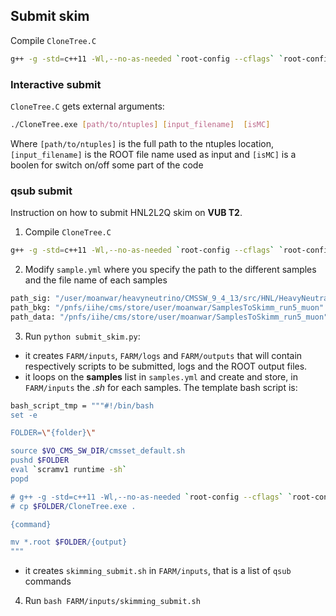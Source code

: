 ## Submit skim

Compile `CloneTree.C`

```bash
g++ -g -std=c++11 -Wl,--no-as-needed `root-config --cflags` `root-config --libs` -lMinuit CloneTree.C -o CloneTree.exe
```

### Interactive submit

`CloneTree.C` gets external arguments:

```bash
./CloneTree.exe [path/to/ntuples] [input_filename]  [isMC]
```

Where `[path/to/ntuples]` is the full path to the ntuples location, 
`[input_filename]` is the ROOT file name used as input and 
`[isMC]` is a boolen for switch on/off some part of the code


### __qsub__ submit
Instruction on how to submit HNL2L2Q skim on __VUB T2__.

1. Compile `CloneTree.C`

```bash
g++ -g -std=c++11 -Wl,--no-as-needed `root-config --cflags` `root-config --libs` -lMinuit CloneTree.C -o CloneTree.exe
```

2. Modify `sample.yml` where you specify the path to the different samples and the file name of each samples

```python
path_sig: "/user/moanwar/heavyneutrino/CMSSW_9_4_13/src/HNL/HeavyNeutralLeptonAnalysis/test/signal_samples_mu"
path_bkg: "/pnfs/iihe/cms/store/user/moanwar/SamplesToSkimm_run5_muon"
path_data: "/pnfs/iihe/cms/store/user/moanwar/SamplesToSkimm_run5_muon"
```

3. Run `python submit_skim.py`:
  - it creates `FARM/inputs`, `FARM/logs` and `FARM/outputs` that will contain respectively scripts to be submitted, logs and the ROOT output files.
  - it loops on the __samples__ list in `samples.yml` and create and store, in `FARM/inputs` the _.sh_ for each samples. The template bash script is:

```bash
bash_script_tmp = """#!/bin/bash
set -e

FOLDER=\"{folder}\"

source $VO_CMS_SW_DIR/cmsset_default.sh
pushd $FOLDER
eval `scramv1 runtime -sh`
popd

# g++ -g -std=c++11 -Wl,--no-as-needed `root-config --cflags` `root-config --libs` -lMinuit $FOLDER/CloneTree.C -o CloneTree.exe
# cp $FOLDER/CloneTree.exe .

{command}

mv *.root $FOLDER/{output}
"""
```

  - it creates `skimming_submit.sh` in `FARM/inputs`, that is a list of `qsub` commands
4. Run `bash FARM/inputs/skimming_submit.sh`
